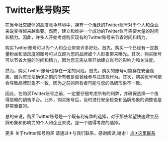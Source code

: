 # Twitter账号购买

在当今社交媒体的高度竞争环境中，拥有一个活跃的Twitter账号对于个人和企业来说变得越来越重要。然而，建立和维护一个成功的Twitter账号需要大量的时间和精力。因此，许多人开始考虑购买现有的Twitter账号来节省时间和精力。

购买Twitter账号可以为个人和企业带来许多好处。首先，购买一个已经有一定数量粉丝和活跃度的账号可以立即为您的品牌或个人形象带来曝光。其次，购买账号可以节省大量的时间和精力，因为您无需从零开始建立账号的影响力和关注度。

然而，购买Twitter账号也存在一定的风险。首先，购买的账号可能存在安全隐患，因为您无法确保之前的所有者是否曾经参与过违规行为。其次，购买账号可能会导致品牌形象不一致，因为之前的所有者可能与您的品牌形象不一致。

因此，在购买Twitter账号之前，一定要仔细考虑所有的利弊，并确保选择一个值得信赖的销售平台。此外，购买账号后，及时进行安全检查和品牌形象的调整也是非常重要的。

总的来说，购买Twitter账号是一个既有利有弊的选择，对于那些希望快速建立品牌形象和影响力的个人和企业来说，是一个值得考虑的选择。

更多 关于twitter账号购买 请通过✈与我们联系，感谢阅读,谢谢！[点✈这里联系](https://111.k02.cc)